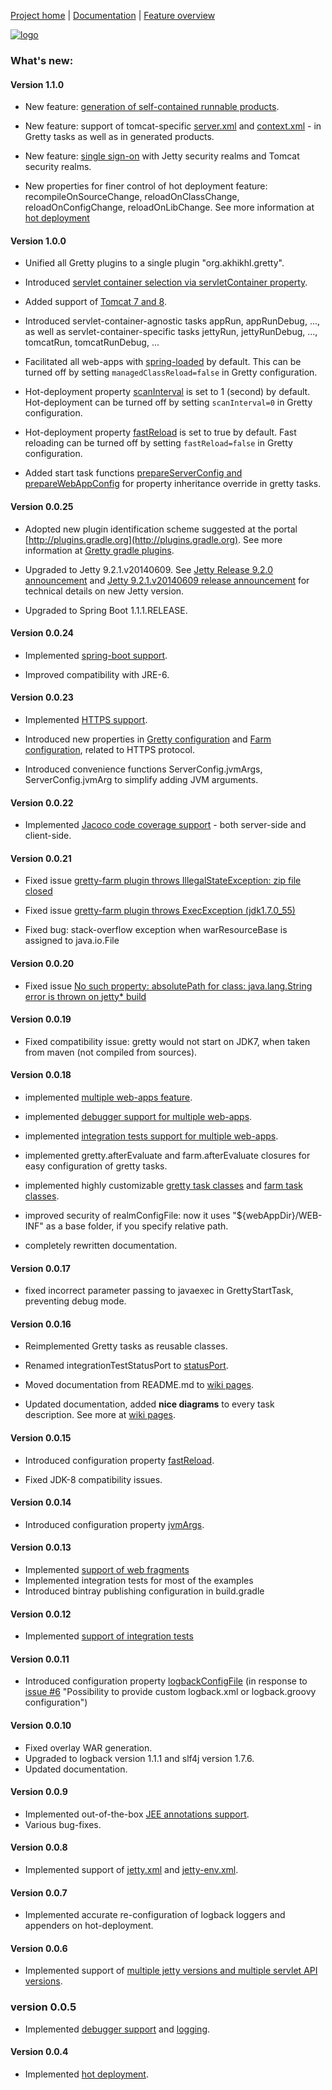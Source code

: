 [Project home](https://github.com/akhikhl/gretty) | [Documentation](http://akhikhl.github.io/gretty-doc/) | [Feature overview](http://akhikhl.github.io/gretty-doc/Feature-overview.html)

[![logo](http://akhikhl.github.io/gretty-doc/images/gretty_logo.png "gretty logo")](https://github.com/akhikhl/gretty)

### What's new:

#### Version 1.1.0

- New feature: [generation of self-contained runnable products](http://akhikhl.github.io/gretty-doc/Product-generation.html).

- New feature: support of tomcat-specific [server.xml](http://akhikhl.github.io/gretty-doc/tomcat.xml-support.html) and [context.xml](http://akhikhl.github.io/gretty-doc/tomcat-context.xml-support.html) - in Gretty tasks as well as in generated products.

- New feature: [single sign-on](http://akhikhl.github.io/gretty-doc/single-sign-on.html) with Jetty security realms and Tomcat security realms.

- New properties for finer control of hot deployment feature: recompileOnSourceChange, reloadOnClassChange, reloadOnConfigChange, reloadOnLibChange. See more information at [hot deployment](http://akhikhl.github.io/gretty-doc/Hot-deployment.html)

#### Version 1.0.0
 
- Unified all Gretty plugins to a single plugin "org.akhikhl.gretty".

- Introduced [servlet container selection via servletContainer property](http://akhikhl.github.io/gretty-doc/Switching-between-servlet-containers.html).

- Added support of [Tomcat 7 and 8](http://akhikhl.github.io/gretty-doc/Switching-between-servlet-containers.html).

- Introduced servlet-container-agnostic tasks appRun, appRunDebug, ..., as well as servlet-container-specific tasks jettyRun, jettyRunDebug, ..., tomcatRun, tomcatRunDebug, ...

- Facilitated all web-apps with [spring-loaded](https://github.com/spring-projects/spring-loaded) by default. This can be turned off by setting `managedClassReload=false` in Gretty configuration.

- Hot-deployment property [scanInterval](http://akhikhl.github.io/gretty-doc/Gretty-configuration.html#_scaninterval) is set to 1 (second) by default. Hot-deployment can be turned off by setting `scanInterval=0` in Gretty configuration.

- Hot-deployment property [fastReload](http://akhikhl.github.io/gretty-doc/Gretty-configuration.html#_fastreload) is set to true by default. Fast reloading can be turned off by setting `fastReload=false` in Gretty configuration.

- Added start task functions [prepareServerConfig and prepareWebAppConfig](http://akhikhl.github.io/gretty-doc/Gretty-task-classes.html#_property_inheritance_override) for property inheritance override in gretty tasks.

#### Version 0.0.25

- Adopted new plugin identification scheme suggested at the portal [http://plugins.gradle.org](http://plugins.gradle.org).
 See more information at [Gretty gradle plugins](http://akhikhl.github.io/gretty-doc/Gretty-gradle-plugins.html).

- Upgraded to Jetty 9.2.1.v20140609. See [Jetty Release 9.2.0 announcement](http://dev.eclipse.org/mhonarc/lists/jetty-announce/msg00065.html)
 and [Jetty 9.2.1.v20140609 release announcement](http://dev.eclipse.org/mhonarc/lists/jetty-announce/msg00066.html) for technical details
 on new Jetty version.
 
- Upgraded to Spring Boot 1.1.1.RELEASE.

#### Version 0.0.24

- Implemented [spring-boot support](http://akhikhl.github.io/gretty-doc/spring-boot-support.html).

- Improved compatibility with JRE-6.

#### Version 0.0.23

- Implemented [HTTPS support](http://akhikhl.github.io/gretty-doc/HTTPS-support.html).

- Introduced new properties in [Gretty configuration](http://akhikhl.github.io/gretty-doc/Gretty-configuration.html) and [Farm configuration](http://akhikhl.github.io/gretty-doc//Farm-server-specific-properties.html), related to HTTPS protocol.

- Introduced convenience functions ServerConfig.jvmArgs, ServerConfig.jvmArg to simplify adding JVM arguments.

#### Version 0.0.22

- Implemented [Jacoco code coverage support](http://akhikhl.github.io/gretty-doc/Code-coverage-support.html) - both server-side and client-side.

#### Version 0.0.21

- Fixed issue [gretty-farm plugin throws IllegalStateException: zip file closed](https://github.com/akhikhl/gretty/issues/24)

- Fixed issue [gretty-farm plugin throws ExecException (jdk1.7.0_55)](https://github.com/akhikhl/gretty/issues/25)

- Fixed bug: stack-overflow exception when warResourceBase is assigned to java.io.File

#### Version 0.0.20

- Fixed issue [No such property: absolutePath for class: java.lang.String error is thrown on jetty* build](https://github.com/akhikhl/gretty/issues/23)

#### Version 0.0.19

- Fixed compatibility issue: gretty would not start on JDK7, when taken from maven (not compiled from sources).

#### Version 0.0.18

- implemented [multiple web-apps feature](http://akhikhl.github.io/gretty-doc/Multiple-web-apps-introduction.html).

- implemented [debugger support for multiple web-apps](http://akhikhl.github.io/gretty-doc/Debugging-a-farm.html).

- implemented [integration tests support for multiple web-apps](http://akhikhl.github.io/gretty-doc/Farm-integration-tests.html).

- implemented gretty.afterEvaluate and farm.afterEvaluate closures for easy configuration of gretty tasks.

- implemented highly customizable [gretty task classes](http://akhikhl.github.io/gretty-doc/Gretty-task-classes.html) and [farm task classes](http://akhikhl.github.io/gretty-doc/Farm-task-classes.html).

- improved security of realmConfigFile: now it uses "${webAppDir}/WEB-INF" as a base folder, if you specify relative path.

- completely rewritten documentation.

#### Version 0.0.17

- fixed incorrect parameter passing to javaexec in GrettyStartTask, preventing debug mode.

#### Version 0.0.16

- Reimplemented Gretty tasks as reusable classes.

- Renamed integrationTestStatusPort to [statusPort](http://akhikhl.github.io/gretty-doc/Gretty-configuration.html#_statusport).

- Moved documentation from README.md to [wiki pages](../../wiki/).

- Updated documentation, added **nice diagrams** to every task description. See more at [wiki pages](../../wiki/).

#### Version 0.0.15

- Introduced configuration property [fastReload](http://akhikhl.github.io/gretty-doc/Gretty-configuration.html#_fastreload).

- Fixed JDK-8 compatibility issues.

#### Version 0.0.14

- Introduced configuration property [jvmArgs](http://akhikhl.github.io/gretty-doc/Gretty-configuration.html#_jvmargs).

#### Version 0.0.13

- Implemented [support of web fragments](http://akhikhl.github.io/gretty-doc/Web-fragments-support.html)
- Implemented integration tests for most of the examples
- Introduced bintray publishing configuration in build.gradle

#### Version 0.0.12

- Implemented [support of integration tests](http://akhikhl.github.io/gretty-doc/Integration-tests-support.html)

#### Version 0.0.11

- Introduced configuration property [logbackConfigFile](http://akhikhl.github.io/gretty-doc/Gretty-configuration.html#_logbackconfigfile)
  (in response to [issue #6](https://github.com/akhikhl/gretty/issues/6) "Possibility to provide custom logback.xml or logback.groovy configuration")

#### Version 0.0.10

- Fixed overlay WAR generation.
- Upgraded to logback version 1.1.1 and slf4j version 1.7.6.
- Updated documentation.

#### Version 0.0.9

- Implemented out-of-the-box [JEE annotations support](http://akhikhl.github.io/gretty-doc/JEE-annotations-support.html).
- Various bug-fixes.

#### Version 0.0.8

- Implemented support of [jetty.xml](http://akhikhl.github.io/gretty-doc/jetty.xml-support.html) and [jetty-env.xml](http://akhikhl.github.io/gretty-doc/jetty-env.xml-support.html).

#### Version 0.0.7

- Implemented accurate re-configuration of logback loggers and appenders on hot-deployment.

#### Version 0.0.6

- Implemented support of [multiple jetty versions and multiple servlet API versions](http://akhikhl.github.io/gretty-doc/Switching-between-servlet-containers.html).

### version 0.0.5

- Implemented [debugger support](http://akhikhl.github.io/gretty-doc/Debugger-support.html) and [logging](http://akhikhl.github.io/gretty-doc/Logging.html).

#### Version 0.0.4

- Implemented [hot deployment](http://akhikhl.github.io/gretty-doc/Hot-deployment.html).

